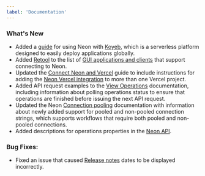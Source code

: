 ```yaml
---
label: 'Documentation'
---
```


### What's New

- Added a [guide](/docs/guides/koyeb) for using Neon with [Koyeb](https://www.koyeb.com/), which is a serverless platform designed to easily deploy applications globally.
- Added [Retool](https://retool.com/) to the list of [GUI applications and clients](/docs/connect/connect-postgres-gui#tested-gui-applications-and-ides) that support connecting to Neon.
- Updated the [Connect Neon and Vercel](/docs/guides/vercel) guide to include instructions for adding the [Neon Vercel integration](https://vercel.com/integrations/neon) to more than one Vercel project.
- Added API request examples to the [View Operations](/docs/manage/operations) documentation, including information about polling operations status to ensure that operations are finished before issuing the next API request.
- Updated the Neon [Connection pooling](/docs/connect/connection-pooling) documentation with information about newly added support for pooled and non-pooled connection strings, which supports workflows that require both pooled and non-pooled connections.
- Added descriptions for operations properties in the [Neon API](https://neon.tech/api-reference/v2).

### Bug Fixes:

- Fixed an issue that caused [Release notes](https://neon.tech/docs/release-notes) dates to be displayed incorrectly.
